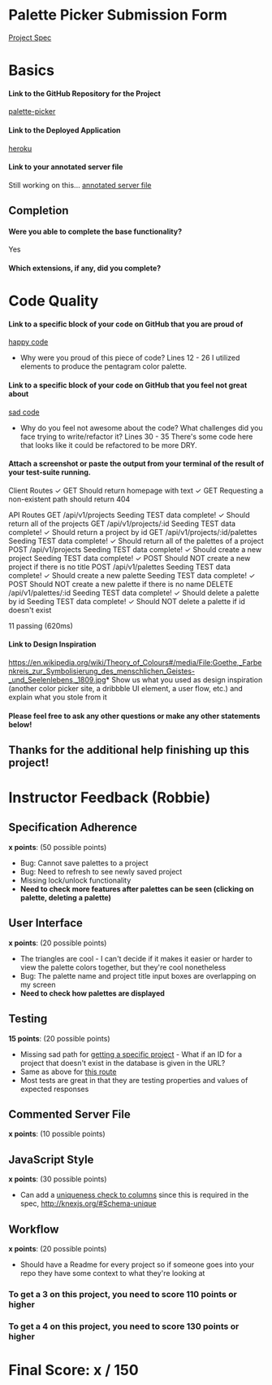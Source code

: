 # Palette Picker Submission Form

[Project Spec](http://frontend.turing.io/projects/palette-picker.html)

# Basics

#### Link to the GitHub Repository for the Project
[palette-picker](https://github.com/j25bender/palette-picker)

#### Link to the Deployed Application
[heroku](https://pwa-penta-chroma.herokuapp.com/)

#### Link to your annotated server file
Still working on this...
[annotated server file](https://github.com/j25bender/palette-picker/blob/feature/server-comments/server.js)

## Completion

#### Were you able to complete the base functionality?
Yes

#### Which extensions, if any, did you complete?

# Code Quality

#### Link to a specific block of your code on GitHub that you are proud of
[happy code](https://github.com/j25bender/palette-picker/blob/master/public/index.html)

* Why were you proud of this piece of code?
Lines 12 - 26
I utilized <polygon> elements to produce the pentagram color palette.

#### Link to a specific block of your code on GitHub that you feel not great about
[sad code](https://github.com/j25bender/palette-picker/blob/master/public/js/scripts.js)

* Why do you feel not awesome about the code? What challenges did you face trying to write/refactor it?
Lines 30 - 35
There's some code here that looks like it could be refactored to be more DRY.

#### Attach a screenshot or paste the output from your terminal of the result of your test-suite running.
Client Routes
    ✓ GET Should return homepage with text
    ✓ GET Requesting a non-existent path should return 404

  API Routes
    GET /api/v1/projects
Seeding TEST data complete!
      ✓ Should return all of the projects
    GET /api/v1/projects/:id
Seeding TEST data complete!
      ✓ Should return a project by id
    GET /api/v1/projects/:id/palettes
Seeding TEST data complete!
      ✓ Should return all of the palettes of a project
    POST /api/v1/projects
Seeding TEST data complete!
      ✓ Should create a new project
Seeding TEST data complete!
      ✓ POST Should NOT create a new project if there is no title
    POST /api/v1/palettes
Seeding TEST data complete!
      ✓ Should create a new palette
Seeding TEST data complete!
      ✓ POST Should NOT create a new palette if there is no name
    DELETE /api/v1/palettes/:id
Seeding TEST data complete!
      ✓ Should delete a palette by id
Seeding TEST data complete!
      ✓ Should NOT delete a palette if id doesn't exist

  11 passing (620ms)

#### Link to Design Inspiration
https://en.wikipedia.org/wiki/Theory_of_Colours#/media/File:Goethe,_Farbenkreis_zur_Symbolisierung_des_menschlichen_Geistes-_und_Seelenlebens,_1809.jpg* Show us what you used as design inspiration (another color picker site, a dribbble UI element, a user flow, etc.) and explain what you stole from it

#### Please feel free to ask any other questions or make any other statements below!
Thanks for the additional help finishing up this project!
-----


# Instructor Feedback (Robbie)

## Specification Adherence

**x points**: (50 possible points)

- Bug: Cannot save palettes to a project
- Bug: Need to refresh to see newly saved project
- Missing lock/unlock functionality
- **Need to check more features after palettes can be seen (clicking on palette, deleting a palette)**

## User Interface

**x points**: (20 possible points)

- The triangles are cool - I can't decide if it makes it easier or harder to view the palette colors together, but they're cool nonetheless
- Bug: The palette name and project title input boxes are overlapping on my screen
- **Need to check how palettes are displayed**

## Testing

**15 points**: (20 possible points)

- Missing sad path for [getting a specific project](https://github.com/j25bender/palette-picker/blob/master/test/routes.spec.js#L82) - What if an ID for a project that doesn't exist in the database is given in the URL?
- Same as above for [this route](https://github.com/j25bender/palette-picker/blob/master/test/routes.spec.js#L97)
- Most tests are great in that they are testing properties and values of expected responses

## Commented Server File

**x points**: (10 possible points)



## JavaScript Style

**x points**: (30 possible points)

- Can add a [uniqueness check to columns](https://github.com/j25bender/palette-picker/blob/master/db/migrations/20180315224720_initial.js#L5) since this is required in the spec, http://knexjs.org/#Schema-unique

## Workflow

**x points**: (20 possible points)

- Should have a Readme for every project so if someone goes into your repo they have some context to what they're looking at


### To get a 3 on this project, you need to score 110 points or higher
### To get a 4 on this project, you need to score 130 points or higher

# Final Score: x / 150
